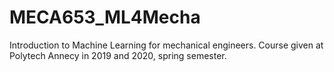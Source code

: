 # MECA653_ML4Mecha
Introduction to Machine Learning for mechanical engineers. Course given at Polytech Annecy in 2019 and 2020, spring semester.
